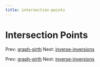 ```yaml
---
title: intersection-points
---
```




# Intersection Points

Prev: [graph-girth](graph-girth.md) Next:
[inverse-inversions](inverse-inversions.md)

Prev: [graph-girth](graph-girth.md) Next:
[inverse-inversions](inverse-inversions.md)
